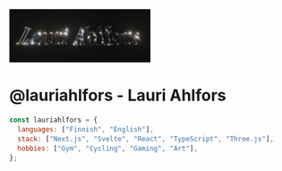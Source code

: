 <img src="assets/hero-banner.jpg" style="width:50%; height:auto;">

# @lauriahlfors - Lauri Ahlfors

```javascript
const lauriahlfors = {
  languages: ["Finnish", "English"],
  stack: ["Next.js", "Svelte", "React", "TypeScript", "Three.js"],
  hobbies: ["Gym", "Cycling", "Gaming", "Art"],
};
```
